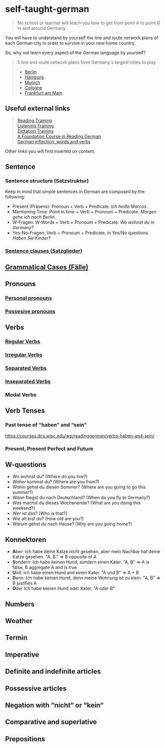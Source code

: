 # self-taught-german

> No school or teacher will teach you how to get from point A to point B in and around Germany.

You will have to understand by yourself the line and route network plans of each German city in order to survive in your new home country.

So, why not learn every aspect of the German language by yourself?

> 5 line and route network plans from Germany's largest cities to play
> - [Berlin](https://sbahn.berlin/en/plan-a-journey/route-network/)
> - [Hamburg](https://www.hvv.de/en/plans)
> - [Munich](https://www.mvv-muenchen.de/en/maps-stations/maps/index.html)
> - [Cologne](https://www.kvb.koeln/en/plans.html)
> - [Frankfurt am Main](https://www.vgf-ffm.de/en/tickets-fares-plans/timetables/route-plans/)

## Useful external links

> [Reading Training](https://lingua.com/german/reading/)\
> [Listening Training](https://lingua.com/german/listening/)\
> [Dictation Training](https://lingua.com/german/dictation/)\
> [A Foundation Course in Reading German](https://courses.dcs.wisc.edu/wp/readinggerman/)\
> [German inflection: words and verbs](https://www.verbformen.com/)

Other links you will find inserted on content.

## Sentence

### Sentence structure (Satzstruktur)

Keep in mind that simple sentences in German are composed by the following:

- Present (Präsens): Pronoun + Verb + Predicate. _Ich heiße Marcos._
- Mentioning Time: Point in time + Verb + Pronoum + Predicate. _Morgen gehe ich nach Berlin._ 
- W-Fragen: W-Words + Verb + Pronoum + Predicate. _Wo wohnst du in Germany?_
- Yes-No-Fragen: Verb + Pronoum + Predicate, in Yes/No questions. _Haben Sie Kinder?_

### [Sentence clauses (Satzglieder)](content/sentence-parts.md)

## [Grammatical Cases (Fälle)](content/cases/cases.md)

## Pronouns
### [Personal pronouns](content/pronouns/personal-pronouns.md)
### [Possesive pronouns](content/pronouns/possessive-pronouns.md)

## Verbs
### [Regular Verbs](content/verbs/beginner/regular-verbs.md)
### [Irregular Verbs](content/verbs/beginner/irregular-verbs.md)
### [Separated Verbs](content/verbs/separated-verbs.md)
### [Inseparated Verbs](content/verbs/inseparated-verbs.md)
### Modal Verbs

## Verb Tenses
### Past tense of “haben” and “sein”
https://courses.dcs.wisc.edu/wp/readinggerman/verbs-haben-and-sein/
### Present, Present Perfect and Future

## W-questions
- *Wo* wohnst du? (Where do you live?)
- *Woher* kommst du? (Where are you from?)
- *Wohin* gehst du diesen Sommer? (Where are you going to go this summer?)
- *Wann* fliegst du nach Deutschland? (When do you fly to Germany?)
- *Was* machst du dieses Wochenende? (What are you doing this weekend?)
- *Wer* ist das? (Who is that?)
- *Wie* alt bist du? (How old are you?)
- *Warum* gehst du nach Hause? (Why are you going home?)

## Konnektoren

- **A**ber: Ich habe deine Katze nicht gesehen, aber mein Nachbar hat deine Katze gesehen. "A, B." => B opposite of A
- **S**ondern: Ich habe keinen Hund, sondern einen Kater. "A, B" => A is false, B aggregate A and is true
- **U**nd: Ich habe einen Hund and einen Kater. "A und B" => A + B
- **D**enn: Ich habe keinen Hund, denn meine Wohnung ist zu klein. "A, B" => B justifies A
- **O**der Ich habe keinen Hund oder Kater. "A oder B"

## Numbers
## Weather
## Termin
## Imperative
## Definite and indefinite articles
## Possessive articles
## Negation with “nicht“ or “kein“
## Comparative and superlative
## Prepositions
